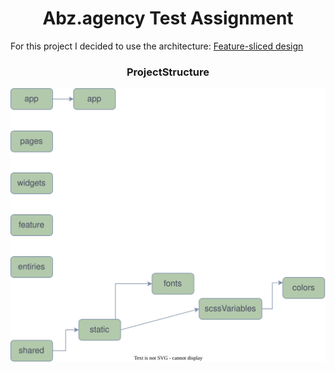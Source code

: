 #  <div style="text-align: center"> Abz.agency Test Assignment</div>

For this project I decided to use the architecture: [Feature-sliced design](https://feature-sliced.design/docs)




###  <div style="text-align: center"> ProjectStructure</div>

<img style="text-align: center;" src="./ProjectStructure.drawio.svg" alt='ProjectStructure'>
